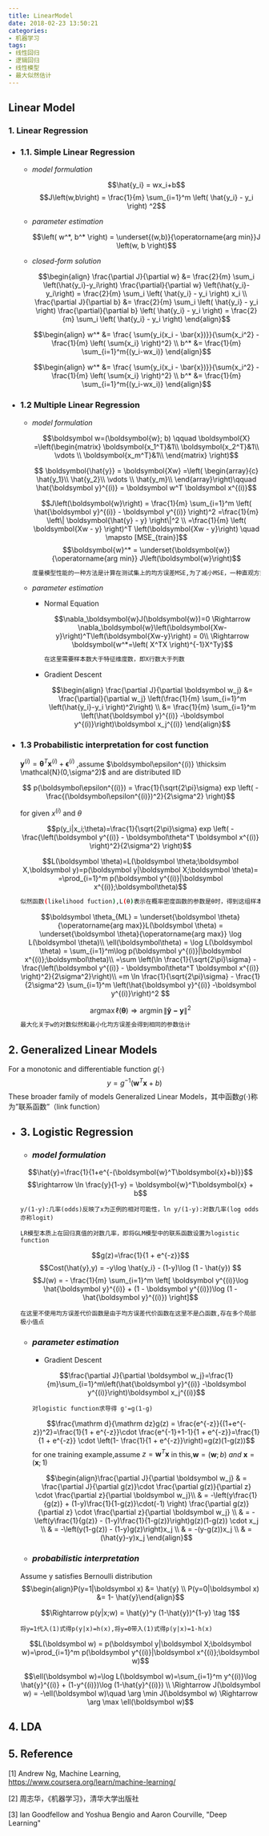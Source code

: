 ```yaml
---
title: LinearModel
date: 2018-02-23 13:50:21
categories:
- 机器学习
tags:
- 线性回归
- 逻辑回归
- 线性模型
- 最大似然估计
---
```


## Linear Model

### 1. Linear Regression

- ### 1.1. Simple Linear Regression

  - *model formulation*

    $$\hat{y_i} = wx_i+b$$
    $$J\left(w,b\right) = \frac{1}{m} \sum_{i=1}^m \left( \hat{y_i} - y_i  \right) ^2$$

  - *parameter estimation*

    $$\left( w^*, b^* \right) = \underset{(w,b)}{\operatorname{arg min}}J \left(w, b \right)$$

  - *closed-form solution*

    $$\begin{align}
    \frac{\partial J}{\partial w}
    &= \frac{2}{m} \sum_i \left(\hat{y_i}-y_i\right)
          \frac{\partial}{\partial w} \left(\hat{y_i}-y_i\right)
    = \frac{2}{m} \sum_i \left( \hat{y_i} - y_i \right) x_i \\
    \frac{\partial J}{\partial b}
    &= \frac{2}{m} \sum_i \left( \hat{y_i} - y_i \right)
          \frac{\partial}{\partial b} \left( \hat{y_i} - y_i \right)
    = \frac{2}{m} \sum_i \left( \hat{y_i} - y_i \right)
    \end{align}$$

    $$\begin{align}
    w^* &= \frac{ \sum{y_i(x_i - \bar{x})}}{\sum{x_i^2}  - \frac{1}{m} \left( \sum{x_i} \right)^2} \\
        b^* &= \frac{1}{m} \sum_{i=1}^m{(y_i-wx_i)}
    \end{align}$$

    ```math
    \begin{align}
    w^* &= \frac{ \sum{y_i(x_i - \bar{x})}}{\sum{x_i^2}  - \frac{1}{m} \left( \sum{x_i} \right)^2} \\
        b^* &= \frac{1}{m} \sum_{i=1}^m{(y_i-wx_i)}
    \end{align}
    ```

- ### 1.2 Multiple Linear Regression

  - *model formulation*

    $$\boldsymbol w=(\boldsymbol{w}; b) \qquad
    \boldsymbol{X}
    =\left(\begin{matrix}
    \boldsymbol{x_1^T}&1\\
    \boldsymbol{x_2^T}&1\\
    \vdots \\
    \boldsymbol{x_m^T}&1\\
    \end{matrix} \right)$$

    $$ \boldsymbol{\hat{y}} = \boldsymbol{Xw}
    =\left(
    \begin{array}{c}
    \hat{y_1}\\
    \hat{y_2}\\
    \vdots \\
    \hat{y_m}\\
    \end{array}\right)\qquad
    \hat{\boldsymbol y}^{(i)} = \boldsymbol w^T \boldsymbol x^{(i)}$$

    $$J\left(\boldsymbol{w}\right)  = \frac{1}{m} \sum_{i=1}^m
    \left( \hat{\boldsymbol y}^{(i)} - \boldsymbol y^{(i)} \right)^2
    =\frac{1}{m} \left\| \boldsymbol{\hat{y} - y} \right\|^2 \\
    =\frac{1}{m} \left( \boldsymbol{Xw - y} \right)^T \left(\boldsymbol{Xw - y}\right)
    \quad \mapsto [MSE_{train}]$$
    $$\boldsymbol{w}^* = \underset{\boldsymbol{w}}{\operatorname{arg min}}
    J\left(\boldsymbol{w}\right)$$

    ```bash
    度量模型性能的一种方法是计算在测试集上的均方误差MSE,为了减小MSE，一种直观方式是最小化训练集上的均方误差
    ```

  - *parameter estimation*

    - Normal Equation

        $$\nabla_\boldsymbol{w}J(\boldsymbol{w})=0 \Rightarrow
        \nabla_\boldsymbol{w}\left(\boldsymbol{Xw-y}\right)^T\left(\boldsymbol{Xw-y}\right) = 0\\
        \Rightarrow \boldsymbol{w^*=\left( X^TX \right)^{-1}X^Ty}$$

        ```bash
        在这里需要样本数大于特征维度数，即X行数大于列数
        ```

    - Gradient Descent

        $$\begin{align}
        \frac{\partial J}{\partial \boldsymbol w_j}
        &= \frac{\partial}{\partial w_j} \left(\frac{1}{m} \sum_{i=1}^m \left(\hat{y_i}-y_i \right)^2\right) \\
        &= \frac{1}{m} \sum_{i=1}^m \left(\hat{\boldsymbol y}^{(i)} -\boldsymbol y^{(i)}\right)\boldsymbol x_j^{(i)}
        \end{align}$$

- ### 1.3 Probabilistic interpretation for cost function

    $\boldsymbol y^{(i)} = \boldsymbol\theta^T \boldsymbol x^{(i)} + \boldsymbol\epsilon^{(i)}$ ,assume $\boldsymbol\epsilon^{(i)} \thicksim  \mathcal{N}(0,\sigma^2)$ and are distributed IID

    $$ p(\boldsymbol\epsilon^{(i)}) = \frac{1}{\sqrt{2\pi}\sigma} exp \left( -\frac{(\boldsymbol\epsilon^{(i)})^2}{2\sigma^2} \right)$$

    for given $x^{(i)}$ and $\theta$

    $$p(y_i|x_i;\theta)=\frac{1}{\sqrt{2\pi}\sigma}
    exp \left( -\frac{\left(\boldsymbol y^{(i)} - \boldsymbol\theta^T \boldsymbol x^{(i)} \right)^2}{2\sigma^2} \right)$$

    $$L(\boldsymbol \theta)=L(\boldsymbol \theta;\boldsymbol X,\boldsymbol y)=p(\boldsymbol y|\boldsymbol X;\boldsymbol \theta)=
    =\prod_{i=1}^m p(\boldsymbol y^{(i)}|\boldsymbol x^{(i)};\boldsymbol\theta)$$

    ```bash
    似然函数(likelihood fuction),L(θ)表示在概率密度函数的参数是θ时，得到这组样本的概率
    ```

    $$\boldsymbol \theta_{ML} = \underset{\boldsymbol \theta}{\operatorname{arg max}}L(\boldsymbol \theta) = \underset{\boldsymbol \theta}{\operatorname{arg max}} \log L(\boldsymbol \theta)\\
    \ell(\boldsymbol\theta) = \log L(\boldsymbol \theta) = \sum_{i=1}^m\log p(\boldsymbol y^{(i)}|\boldsymbol x^{(i)};\boldsymbol\theta)\\ =\sum \left(\ln \frac{1}{\sqrt{2\pi}\sigma} - \frac{\left(\boldsymbol y^{(i)} - \boldsymbol\theta^T \boldsymbol x^{(i)} \right)^2}{2\sigma^2}\right)\\
    =m \ln \frac{1}{\sqrt{2\pi}\sigma} - \frac{1}{2\sigma^2} \sum_{i=1}^m \left(\hat{\boldsymbol y}^{(i)} -\boldsymbol y^{(i)}\right)^2
    $$

    $$\operatorname{arg max}\ell(\boldsymbol \theta) \Rightarrow \operatorname{arg min}\left\| \boldsymbol{\hat{y} - y} \right\|^2$$

    ```bash
    最大化关于w的对数似然和最小化均方误差会得到相同的参数估计
    ```

## 2. Generalized Linear Models

For a monotonic and differentiable function $g(\cdot)$
$$y=g^{-1}(\boldsymbol w^T \boldsymbol x+b)$$
These broader family of models Generalized Linear Models，其中函数$g(\cdot)$称为”联系函数”（link function）

+ ## 3. Logistic Regression

    - ### *model formulation*

    $$\hat{y}=\frac{1}{1+e^{-(\boldsymbol{w}^T\boldsymbol{x}+b)}}$$
    $$\rightarrow \ln \frac{y}{1-y} = \boldsymbol{w}^T\boldsymbol{x} + b$$

    ```
    y/(1-y):几率(odds)反映了x为正例的相对可能性，ln y/(1-y):对数几率(log odds亦称logit)
    ```
    ```
    LR模型本质上在回归真值的对数几率，即将GLM模型中的联系函数设置为logistic function
    ```

    $$g(z)=\frac{1}{1 + e^{-z}}$$
    $$Cost(\hat{y},y) = -y\log \hat{y_i} - (1-y)\log (1 - \hat{y}) $$
    $$J(w) = - \frac{1}{m} \sum_{i=1}^m \left[ \boldsymbol y^{(i)}\log \hat{\boldsymbol y}^{(i)} + (1 - \boldsymbol y^{(i)})\log (1 - \hat{\boldsymbol y}^{(i)}) \right]$$
    
    ```
    在这里不使用均方误差代价函数是由于均方误差代价函数在这里不是凸函数,存在多个局部极小值点
    ```

    - ### *parameter estimation*
        
        * Gradient Descent

        $$\frac{\partial J}{\partial \boldsymbol w_j}=\frac{1}{m}\sum_{i=1}^m\left(\hat{\boldsymbol y}^{(i)} -\boldsymbol y^{(i)}\right)\boldsymbol x_j^{(i)}$$
        ```
        对logistic function求导得 g'=g(1-g)
        ```
        $$\frac{\mathrm d}{\mathrm dz}g(z) = \frac{e^{-z}}{(1+e^{-z})^2}=\frac{1}{1 + e^{-z}}\cdot \frac{e^{-1}+1-1}{1 + e^{-z}}=\frac{1}{1 + e^{-z}} \cdot \left(1- \frac{1}{1 + e^{-z}}\right)=g(z)(1-g(z))$$
        for one training example,assume $z=\boldsymbol{w}^T\boldsymbol{x}$ in this,$\boldsymbol w=(\boldsymbol w;b)\ and\ \boldsymbol x=(\boldsymbol x;1)$

        $$\begin{align}\frac{\partial J}{\partial \boldsymbol w_j}
        & = \frac{\partial J}{\partial g(z)}\cdot \frac{\partial g(z)}{\partial z} \cdot  \frac{\partial z}{\partial \boldsymbol w_j}\\
        & = -\left(y\frac{1}{g(z)} + (1-y)\frac{1}{1-g(z)}\cdot(-1) \right) \frac{\partial      g(z)}{\partial z} \cdot \frac{\partial z}{\partial \boldsymbol w_j} \\
        & = -\left(y\frac{1}{g(z)} - (1-y)\frac{1}{1-g(z)}\right)g(z)(1-g(z)) \cdot x_j \\
        & = -\left(y(1-g(z)) - (1-y)g(z)\right)x_j \\
        & = -(y-g(z))x_j \\
        & = (\hat{y}-y)x_j \end{align}$$

    - ### *probabilistic interpretation*
    Assume y satisfies Bernoulli distribution
    $$\begin{align}P(y=1|\boldsymbol x) &= \hat{y} \\
    P(y=0|\boldsymbol x) &= 1- \hat{y}\end{align}$$

    $$\Rightarrow p(y|x;w) = \hat{y}^y (1-\hat{y})^{1-y} \tag 1$$

    ```
    将y=1代入(1)式得p(y|x)=h(x),将y=0带入(1)式得p(y|x)=1-h(x)
    ```

    $$L(\boldsymbol w) = p(\boldsymbol y|\boldsymbol X;\boldsymbol w)=\prod_{i=1}^m p(\boldsymbol y^{(i)}|\boldsymbol x^{(i)};\boldsymbol w)$$

    $$\ell(\boldsymbol w)=\log L(\boldsymbol w)=\sum_{i=1}^m y^{(i)}\log \hat{y}^{(i)} + (1-y^{(i)})\log (1-\hat{y}^{(i)}) \\ \Rightarrow J(\boldsymbol w) = -\ell(\boldsymbol w)\quad \arg \min J(\boldsymbol w) \Rightarrow \arg \max \ell(\boldsymbol w)$$

## 4. LDA

## 5. Reference

[1] Andrew Ng, Machine Learning, https://www.coursera.org/learn/machine-learning/

[2] 周志华，《机器学习》，清华大学出版社

[3] Ian Goodfellow and Yoshua Bengio and Aaron Courville, "Deep Learning"
